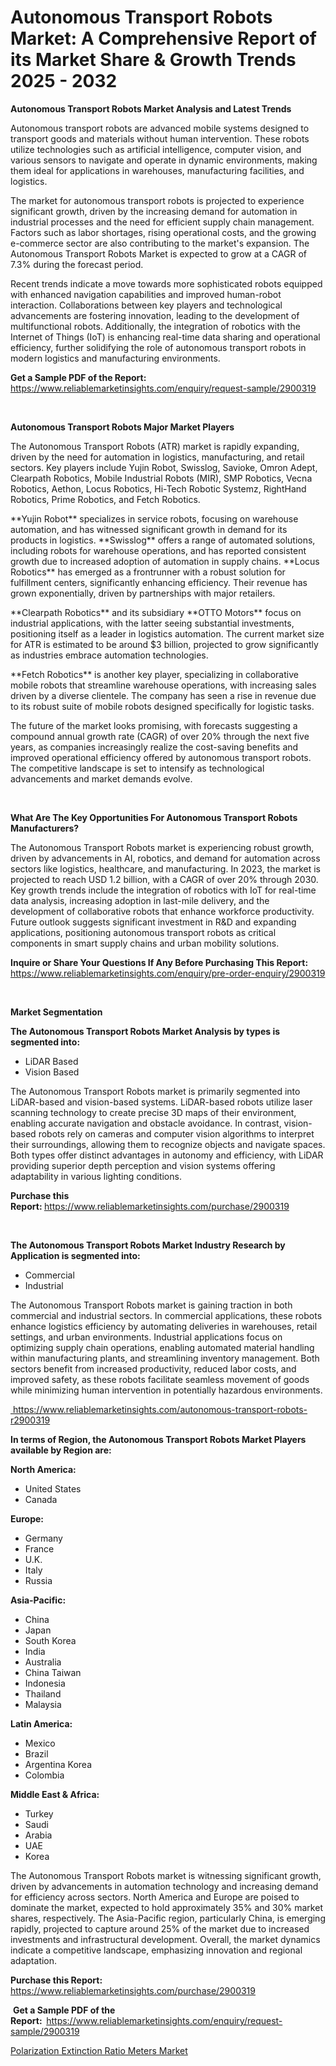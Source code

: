 <p><h1>Autonomous Transport Robots Market: A Comprehensive Report of its Market Share & Growth Trends 2025 - 2032</h1></p><p><strong>Autonomous Transport Robots Market Analysis and Latest Trends</strong></p>
<p><p>Autonomous transport robots are advanced mobile systems designed to transport goods and materials without human intervention. These robots utilize technologies such as artificial intelligence, computer vision, and various sensors to navigate and operate in dynamic environments, making them ideal for applications in warehouses, manufacturing facilities, and logistics.</p><p>The market for autonomous transport robots is projected to experience significant growth, driven by the increasing demand for automation in industrial processes and the need for efficient supply chain management. Factors such as labor shortages, rising operational costs, and the growing e-commerce sector are also contributing to the market's expansion. The Autonomous Transport Robots Market is expected to grow at a CAGR of 7.3% during the forecast period.</p><p>Recent trends indicate a move towards more sophisticated robots equipped with enhanced navigation capabilities and improved human-robot interaction. Collaborations between key players and technological advancements are fostering innovation, leading to the development of multifunctional robots. Additionally, the integration of robotics with the Internet of Things (IoT) is enhancing real-time data sharing and operational efficiency, further solidifying the role of autonomous transport robots in modern logistics and manufacturing environments.</p></p>
<p><strong>Get a Sample PDF of the Report:&nbsp;</strong> <a href="https://www.reliablemarketinsights.com/enquiry/request-sample/2900319?utm_campaign=3461&utm_medium=2&utm_source=Github&utm_content=ia&utm_term=16032025&utm_id=autonomous-transport-robots">https://www.reliablemarketinsights.com/enquiry/request-sample/2900319</a></p>
<p>&nbsp;</p>
<p><strong>Autonomous Transport Robots Major Market Players</strong></p>
<p><p>The Autonomous Transport Robots (ATR) market is rapidly expanding, driven by the need for automation in logistics, manufacturing, and retail sectors. Key players include Yujin Robot, Swisslog, Savioke, Omron Adept, Clearpath Robotics, Mobile Industrial Robots (MIR), SMP Robotics, Vecna Robotics, Aethon, Locus Robotics, Hi-Tech Robotic Systemz, RightHand Robotics, Prime Robotics, and Fetch Robotics.</p><p>**Yujin Robot** specializes in service robots, focusing on warehouse automation, and has witnessed significant growth in demand for its products in logistics. **Swisslog** offers a range of automated solutions, including robots for warehouse operations, and has reported consistent growth due to increased adoption of automation in supply chains. **Locus Robotics** has emerged as a frontrunner with a robust solution for fulfillment centers, significantly enhancing efficiency. Their revenue has grown exponentially, driven by partnerships with major retailers.</p><p>**Clearpath Robotics** and its subsidiary **OTTO Motors** focus on industrial applications, with the latter seeing substantial investments, positioning itself as a leader in logistics automation. The current market size for ATR is estimated to be around $3 billion, projected to grow significantly as industries embrace automation technologies.</p><p>**Fetch Robotics** is another key player, specializing in collaborative mobile robots that streamline warehouse operations, with increasing sales driven by a diverse clientele. The company has seen a rise in revenue due to its robust suite of mobile robots designed specifically for logistic tasks.</p><p>The future of the market looks promising, with forecasts suggesting a compound annual growth rate (CAGR) of over 20% through the next five years, as companies increasingly realize the cost-saving benefits and improved operational efficiency offered by autonomous transport robots. The competitive landscape is set to intensify as technological advancements and market demands evolve.</p></p>
<p>&nbsp;</p>
<p><strong>What Are The Key Opportunities For Autonomous Transport Robots Manufacturers?</strong></p>
<p><p>The Autonomous Transport Robots market is experiencing robust growth, driven by advancements in AI, robotics, and demand for automation across sectors like logistics, healthcare, and manufacturing. In 2023, the market is projected to reach USD 1.2 billion, with a CAGR of over 20% through 2030. Key growth trends include the integration of robotics with IoT for real-time data analysis, increasing adoption in last-mile delivery, and the development of collaborative robots that enhance workforce productivity. Future outlook suggests significant investment in R&D and expanding applications, positioning autonomous transport robots as critical components in smart supply chains and urban mobility solutions.</p></p>
<p><strong>Inquire or Share Your Questions If Any Before Purchasing This Report:</strong> <a href="https://www.reliablemarketinsights.com/enquiry/pre-order-enquiry/2900319?utm_campaign=3461&utm_medium=2&utm_source=Github&utm_content=ia&utm_term=16032025&utm_id=autonomous-transport-robots">https://www.reliablemarketinsights.com/enquiry/pre-order-enquiry/2900319</a></p>
<p>&nbsp;</p>
<p><strong>Market Segmentation</strong></p>
<p><strong>The Autonomous Transport Robots Market Analysis by types is segmented into:</strong></p>
<p><ul><li>LiDAR Based</li><li>Vision Based</li></ul></p>
<p><p>The Autonomous Transport Robots market is primarily segmented into LiDAR-based and vision-based systems. LiDAR-based robots utilize laser scanning technology to create precise 3D maps of their environment, enabling accurate navigation and obstacle avoidance. In contrast, vision-based robots rely on cameras and computer vision algorithms to interpret their surroundings, allowing them to recognize objects and navigate spaces. Both types offer distinct advantages in autonomy and efficiency, with LiDAR providing superior depth perception and vision systems offering adaptability in various lighting conditions.</p></p>
<p><strong>Purchase this Report:&nbsp;</strong><a href="https://www.reliablemarketinsights.com/purchase/2900319?utm_campaign=3461&utm_medium=2&utm_source=Github&utm_content=ia&utm_term=16032025&utm_id=autonomous-transport-robots">https://www.reliablemarketinsights.com/purchase/2900319</a></p>
<p>&nbsp;</p>
<p><strong>The Autonomous Transport Robots Market Industry Research by Application is segmented into:</strong></p>
<p><ul><li>Commercial</li><li>Industrial</li></ul></p>
<p><p>The Autonomous Transport Robots market is gaining traction in both commercial and industrial sectors. In commercial applications, these robots enhance logistics efficiency by automating deliveries in warehouses, retail settings, and urban environments. Industrial applications focus on optimizing supply chain operations, enabling automated material handling within manufacturing plants, and streamlining inventory management. Both sectors benefit from increased productivity, reduced labor costs, and improved safety, as these robots facilitate seamless movement of goods while minimizing human intervention in potentially hazardous environments.</p></p>
<p><a href="https://www.reliablemarketinsights.com/autonomous-transport-robots-r2900319?utm_campaign=3461&utm_medium=2&utm_source=Github&utm_content=ia&utm_term=16032025&utm_id=autonomous-transport-robots">&nbsp;https://www.reliablemarketinsights.com/autonomous-transport-robots-r2900319</a></p>
<p><strong>In terms of Region, the Autonomous Transport Robots Market Players available by Region are:</strong></p>
<p>
    <p> <strong> North America: </strong>
        <ul>
            <li>United States</li>
            <li>Canada</li>
        </ul>
        </p> 
    <p> <strong> Europe: </strong>
        <ul>
            <li>Germany</li>
            <li>France</li>
            <li>U.K.</li>
            <li>Italy</li>
            <li>Russia</li>
        </ul>
        </p> 
    <p> <strong> Asia-Pacific: </strong>
        <ul>
            <li>China</li>
            <li>Japan</li>
            <li>South Korea</li>
            <li>India</li>
            <li>Australia</li>
            <li>China Taiwan</li>
            <li>Indonesia</li>
            <li>Thailand</li>
            <li>Malaysia</li>
        </ul>
        </p> 
    <p> <strong> Latin America: </strong>
        <ul>
            <li>Mexico</li>
            <li>Brazil</li>
            <li>Argentina Korea</li>
            <li>Colombia</li>
        </ul>
        </p> 
    <p> <strong> Middle East & Africa: </strong>
        <ul>
            <li>Turkey</li>
            <li>Saudi</li>
            <li>Arabia</li>
            <li>UAE</li>
            <li>Korea</li>
        </ul>
    </p>
    </p>
<p><p>The Autonomous Transport Robots market is witnessing significant growth, driven by advancements in automation technology and increasing demand for efficiency across sectors. North America and Europe are poised to dominate the market, expected to hold approximately 35% and 30% market shares, respectively. The Asia-Pacific region, particularly China, is emerging rapidly, projected to capture around 25% of the market due to increased investments and infrastructural development. Overall, the market dynamics indicate a competitive landscape, emphasizing innovation and regional adaptation.</p></p>
<p><strong>Purchase this Report: </strong><a href="https://www.reliablemarketinsights.com/purchase/2900319?utm_campaign=3461&utm_medium=2&utm_source=Github&utm_content=ia&utm_term=16032025&utm_id=autonomous-transport-robots">https://www.reliablemarketinsights.com/purchase/2900319</a></p>
<p>&nbsp;<strong>Get a Sample PDF of the Report:&nbsp;&nbsp;</strong><a href="https://www.reliablemarketinsights.com/enquiry/request-sample/2900319?utm_campaign=3461&utm_medium=2&utm_source=Github&utm_content=ia&utm_term=16032025&utm_id=autonomous-transport-robots">https://www.reliablemarketinsights.com/enquiry/request-sample/2900319</a></p>
<p><strong></strong></p>
<p><p><a href="https://github.com/mudgeadamsvx/Market-Research-Report-List-1/blob/main/polarization-extinction-ratio-meters-market.md?utm_campaign=3461&utm_medium=2&utm_source=Github&utm_content=ia&utm_term=16032025&utm_id=autonomous-transport-robots">Polarization Extinction Ratio Meters Market</a></p></p>
